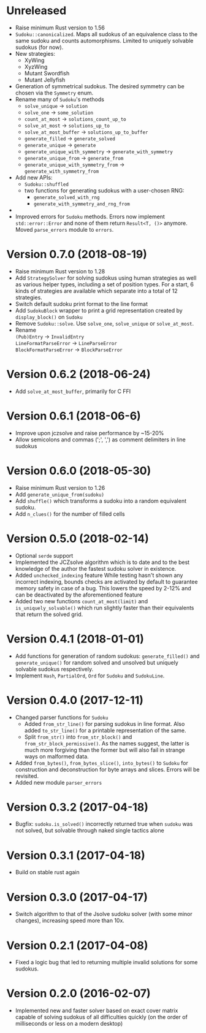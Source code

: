 <!-- * Print textual representation of sudoku board with remaining candidates for unsolved cells. -->

Unreleased
==========
* Raise minimum Rust version to 1.56
* `Sudoku::canonicalized`. Maps all sudokus of an equivalence class to the same sudoku
  and counts automorphisms.
  Limited to uniquely solvable sudokus (for now).
* New strategies:
  - XyWing
  - XyzWing
  - Mutant Swordfish
  - Mutant Jellyfish
* Generation of symmetrical sudokus. The desired symmetry can be chosen via the `Symmetry` enum.
* Rename many of `Sudoku`'s methods
  - `solve_unique` -> `solution`
  - `solve_one` -> `some_solution`
  - `count_at_most` -> `solutions_count_up_to`
  - `solve_at_most` -> `solutions_up_to`
  - `solve_at_most_buffer` -> `solutions_up_to_buffer`
  - `generate_filled` -> `generate_solved`
  - `generate_unique` -> `generate`
  - `generate_unique_with_symmetry` -> `generate_with_symmetry`
  - `generate_unique_from` -> `generate_from`
  - `generate_unique_with_symmetry_from` -> `generate_with_symmetry_from`
* Add new APIs:
  * `Sudoku::shuffled`
  * two functions for generating sudokus with a user-chosen RNG:
    * `generate_solved_with_rng`
    * `generate_with_symmetry_and_rng_from`
* 
* Improved errors for `Sudoku` methods.
  Errors now implement `std::error::Error` and none of them return `Result<T, ()>` anymore.
  Moved `parse_errors` module to `errors`.

Version 0.7.0 (2018-08-19)
==========================
* Raise minimum Rust version to 1.28
* Add `StrategySolver` for solving sudokus using human strategies
  as well as various helper types, including a set of position types.
  For a start, 6 kinds of strategies are available which separate
  into a total of 12 strategies.
* Switch default sudoku print format to the line format
* Add `SudokuBlock` wrapper to print a grid representation
  created by `display_block()` on `Sudoku`
* Remove `Sudoku::solve`. Use `solve_one`, `solve_unique` or `solve_at_most`.
* Rename <br>
   `(Pub)Entry`  -> `InvalidEntry` <br>
   `LineFormatParseError` -> `LineParseError` <br>
   `BlockFormatParseError` -> `BlockParseError`

Version 0.6.2 (2018-06-24)
==========================
* Add `solve_at_most_buffer`, primarily for C FFI

Version 0.6.1 (2018-06-6)
=========================
* Improve upon jczsolve and raise performance by ~15-20%
* Allow semicolons and commas (';', ',') as comment delimiters in line sudokus

Version 0.6.0 (2018-05-30)
==========================
* Raise minimum Rust version to 1.26
* Add `generate_unique_from(sudoku)`
* Add `shuffle()` which transforms a sudoku into a random equivalent sudoku.
* Add `n_clues()` for the number of filled cells

Version 0.5.0 (2018-02-14)
==========================
* Optional `serde` support
* Implemented the JCZsolve algorithm which is to date and to the best knowledge of the author
  the fastest sudoku solver in existence.
* Added `unchecked_indexing` feature
  While testing hasn't shown any incorrect indexing, bounds checks are activated by default to guarantee memory safety in case of a bug. This lowers the speed by 2-12% and can be deactivated by the aforementioned feature
* Added two new functions `count_at_most(limit)` and `is_uniquely_solvable()` which run slightly faster
  than their equivalents that return the solved grid.

Version 0.4.1 (2018-01-01)
==========================
* Add functions for generation of random sudokus: `generate_filled()` and `generate_unique()`
  for random solved and unsolved but uniquely solvable sudokus respectively.
* Implement `Hash`, `PartialOrd`, `Ord` for `Sudoku` and `SudokuLine`.

Version 0.4.0 (2017-12-11)
==========================
* Changed parser functions for `Sudoku`
  - Added `from_str_line()` for parsing sudokus in line format. Also added `to_str_line()` for a printable representation of the same.
  - Split `from_str()` into `from_str_block()` and `from_str_block_permissive()`. As the names suggest, the latter is much more forgiving than the former but will also fail in strange ways on malformed data.
* Added `from_bytes()`, `from_bytes_slice()`, `into_bytes()` to `Sudoku` for construction and deconstruction for byte arrays and slices. Errors will be revisited.
* Added new module `parser_errors`

Version 0.3.2 (2017-04-18)
==========================
* Bugfix: `sudoku.is_solved()` incorrectly returned true when `sudoku` was not solved,
  but solvable through naked single tactics alone

Version 0.3.1 (2017-04-18)
==========================
* Build on stable rust again

Version 0.3.0 (2017-04-17)
==========================
* Switch algorithm to that of the Jsolve sudoku solver (with some minor changes), increasing speed more than 10x.

Version 0.2.1 (2017-04-08)
==========================
* Fixed a logic bug that led to returning multiple invalid solutions for some sudokus.

Version 0.2.0 (2016-02-07)
==========================
* Implemented new and faster solver based on exact cover matrix capable of solving sudokus of all difficulties quickly (on the order of milliseconds or less on a modern desktop)
